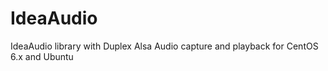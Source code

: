 IdeaAudio
=========

IdeaAudio library with Duplex Alsa Audio capture and playback for CentOS 6.x and Ubuntu 
